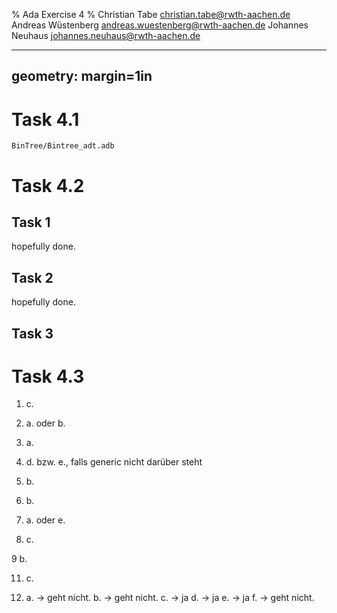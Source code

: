 % Ada Exercise 4
% Christian Tabe <christian.tabe@rwth-aachen.de>
  Andreas Wüstenberg <andreas.wuestenberg@rwth-aachen.de>
  Johannes Neuhaus <johannes.neuhaus@rwth-aachen.de>


---
geometry: margin=1in
---

# Task 4.1

   `BinTree/Bintree_adt.adb`


# Task 4.2

## Task 1

   hopefully done.

## Task 2

   hopefully done.

## Task 3

# Task 4.3

1) c.

2) a. oder b.

3) a.

4) d. bzw. e., falls generic nicht darüber steht

5) b.

6) b.

7) a. oder e.

8) c.

9 b.

11) c.

12) a. -> geht nicht.
    b. -> geht nicht.
    c. -> ja
    d. -> ja
    e. -> ja
    f. -> geht nicht.

